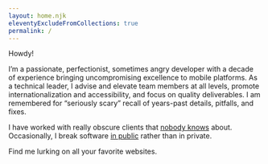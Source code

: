 ```yaml
---
layout: home.njk
eleventyExcludeFromCollections: true
permalink: /
---
```


Howdy!

I’m a passionate, perfectionist, sometimes angry developer with a decade of experience bringing uncompromising excellence to mobile platforms.
As a technical leader, I advise and elevate team members at all levels, promote internationalization and accessibility, and focus on quality deliverables. I am remembered for “seriously scary” recall of years-past details, pitfalls, and fixes.

I have worked with really obscure clients that [nobody knows](https://www.apple.com) about.
Occasionally, I break software [in public](https://github.com/zwaldowski) rather than in private.

Find me lurking on all your favorite websites.
